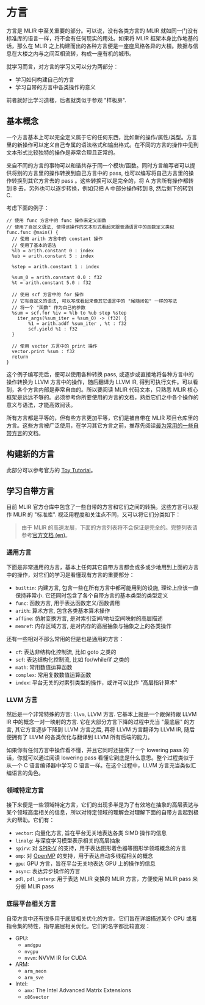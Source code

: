 # 方言

方言是 MLIR 中至关重要的部分。可以说，没有各类方言的 MLIR 就如同一门没有标准库的语言一样，将不会有任何现实的用处。如果将 MLIR 框架本身比作地基的话，那么在 MLIR 之上构建而出的各种方言便是一座座风格各异的大楼。数据与信息在大楼之内与之间互相流转，构成一座有机的城市。

就学习而言，对方言的学习又可以分为两部分：

- 学习如何构建自己的方言
- 学习自带的方言中各类操作的意义

前者就好比学习造楼，后者就类似于参观 "样板房".

## 基本概念

一个方言基本上可以完全定义属于它的任何东西，比如新的操作/属性/类型。方言里的新操作可以定义自己专属的语法格式和输出格式。在不同的方言的操作中见到文本形式比较独特的操作是非常合理且正常的。

来自不同的方言的事物可以和谐共存于同一个模块/函数。同时方言编写者可以提供将别的方言里的操作转换到自己方言中的 pass, 也可以编写将自己方言里的操作转换到其它方言去的 pass 。这些转换可以是完全的，将 A 方言所有操作都转到 B 去，另外也可以逐步转换，例如只把 A 中部分操作转到 B, 然后剩下的转到 C.

考虑下面的例子：

```mlir
// 使用 func 方言中的 func 操作来定义函数
// 使用了自定义语法, 使得该操作的文本形式看起来跟普通语言中的函数定义类似
func.func @main() {
  // 使用 arith 方言中的 constant 操作
  // 使用了基本的语法
  %lb = arith.constant 0 : index
  %ub = arith.constant 5 : index

  %step = arith.constant 1 : index

  %sum_0 = arith.constant 0.0 : f32
  %t = arith.constant 5.0 : f32

  // 使用 scf 方言中的 for 操作
  // 它有自定义的语法, 可以写成看起来像其它语言中的 "尾随闭包" 一样的写法
  // 将一个 "函数" 作为自己的参数
  %sum = scf.for %iv = %lb to %ub step %step
    iter_args(%sum_iter = %sum_0) -> (f32) {
        %1 = arith.addf %sum_iter , %t : f32
        scf.yield %1 : f32
  }

  // 使用 vector 方言中的 print 操作
  vector.print %sum : f32
  return
}
```

这个例子编写完后，便可以使用各种转换 pass, 或逐步或直接地将各种方言中的操作转换为 LLVM 方言中的操作，随后翻译为 LLVM IR, 得到可执行文件。可以看到，各个方言内部是非常自由的。所以要阅读 MLIR 代码文本，只熟悉 MLIR 核心框架是远远不够的。必须参考你所要使用的方言的文档，熟悉它们之中各个操作的意义与语法，才能高效阅读。

所有方言都是平等的，但有些方言更加平等，它们是被自带在 MLIR 项目仓库里的方言。这些方言被广泛使用，在学习其它方言之前，推荐先阅读[最为常用的一些自带方言](#通用方言)的文档。

## 构建新的方言

此部分可以参考官方的 [Toy Tutorial](https://mlir.llvm.org/docs/Tutorials/Toy/)。

## 学习自带方言

目前 MLIR 官方仓库中包含了一些自带的方言和它们之间的转换。这些方言可以视作 MLIR 的 "标准库". 视泛用程度和关注点不同，又可以将它们分类如下：

> 由于 MLIR 的高速发展，下面的方言列表将不会保证是完全的。完整列表请参考[官方文档 (en)](https://mlir.llvm.org/docs/Dialects/)。

### 通用方言

下面是非常通用的方言，基本上任何其它自带方言都会或多或少地用到上面的方言中的操作，对它们的学习是看懂现有方言的重要部分：

- `builtin`: 内建方言, 包含一些在所有方言中都可能用到的设施, 理论上应该一直保持非常小. 它还同时包含了各个自带方言的基本类型的类型定义
- `func`: 函数方言, 用于表达函数定义/函数调用
- `arith`: 算术方言, 包含各类基本算术操作
- `affine`: 仿射变换方言, 是对索引空间/地址空间映射的高层描述
- `memref`: 内存区域方言, 是对内存的高层抽象与抽象之上的各类操作

还有一些相对不那么常用的但是也是通用的方言：

- `cf`: 表达非结构化控制流, 比如 goto 之类的
- `scf`: 表达结构化控制流, 比如 for/while/if 之类的
- `math`: 常用数值运算函数
- `complex`: 常用复数数值运算函数
- `index`: 平台无关的对索引类型的操作，或许可以比作 "高层指针算术"

### LLVM 方言

然后是一个非常特殊的方言: `llvm`, LLVM 方言. 它基本上就是一个跟保持跟 LLVM IR 中的概念一对一映射的方言. 它在大部分方言下降的过程中充当 "最底层" 的方言, 其它方言逐步下降到 LLVM 方言之后, 再将 LLVM 方言翻译为 LLVM IR, 随后便拥有了 LLVM 的各类优化与翻译到 LLVM 所有后端的能力。

如果你有任何方言中操作看不懂，并且它同时还提供了一个 lowering pass 的话，你就可以通过阅读 lowering pass 看懂它到底是什么意思。整个过程类似于从一个 C 语言编译器中学习 C 语言一样。在这个过程中，LLVM 方言充当类似汇编语言的角色。

### 领域特定方言

接下来便是一些领域特定方言，它们的出现多半是为了有效地在抽象的高层表达与某个领域高度相关的信息，所以对特定领域的理解会对理解下面的自带方言起到极大的帮助。它们有：

- `vector`: 向量化方言, 旨在平台无关地表达各类 SIMD 操作的信息
- `linalg`: 与深度学习模型表示相关的高层抽象
- `spirv`: 对 [SPIR-V](https://registry.khronos.org/SPIR-V/) 的支持，用于表达图形着色器等图形学领域概念的方言
- `omp`: 对 [OpenMP](https://www.openmp.org/) 的支持，用于表达自动多线程相关的概念
- `gpu`: GPU 方言，旨在平台无关地表达 GPU 上的操作的信息
- `async`: 表达异步操作的方言
- `pdl`, `pdl_interp`: 用于表达 MLIR 变换的 MLIR 方言，方便使用 MLIR pass 来分析 MLIR pass

### 底层平台相关方言

自带方言中还有很多用于底层相关优化的方言。它们旨在详细描述某个 CPU 或者指令集的特性，指导底层相关优化。它们的名字都比较直观：

- GPU:
    - `amdgpu`
    - `nvgpu`
    - `nvvm`: NVVM IR for CUDA
- ARM:
    - `arm_neon`
    - `arm_sve`
- Intel:
    - `amx`: The Intel Advanced Matrix Extensions
    - `x86vector`
